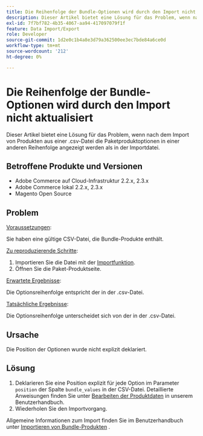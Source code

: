 ```yaml
---
title: Die Reihenfolge der Bundle-Optionen wird durch den Import nicht aktualisiert
description: Dieser Artikel bietet eine Lösung für das Problem, wenn nach dem Import von Produkten aus einer .csv-Datei die Paketproduktoptionen in einer anderen Reihenfolge angezeigt werden als in der Importdatei.
exl-id: 7f7bf782-4b35-4067-aa94-417097079f1f
feature: Data Import/Export
role: Developer
source-git-commit: 1d2e0c1b4a8e3d79a362500ee3ec7bde84a6ce0d
workflow-type: tm+mt
source-wordcount: '212'
ht-degree: 0%

---
```


# Die Reihenfolge der Bundle-Optionen wird durch den Import nicht aktualisiert

Dieser Artikel bietet eine Lösung für das Problem, wenn nach dem Import von Produkten aus einer .csv-Datei die Paketproduktoptionen in einer anderen Reihenfolge angezeigt werden als in der Importdatei.

## Betroffene Produkte und Versionen

* Adobe Commerce auf Cloud-Infrastruktur 2.2.x, 2.3.x
* Adobe Commerce lokal 2.2.x, 2.3.x
* Magento Open Source

## Problem

<u>Voraussetzungen</u>:

Sie haben eine gültige CSV-Datei, die Bundle-Produkte enthält.

<u>Zu reproduzierende Schritte</u>:

1. Importieren Sie die Datei mit der [Importfunktion](https://docs.magento.com/m2/ee/user_guide/system/data-import.html).
1. Öffnen Sie die Paket-Produktseite.

<u>Erwartete Ergebnisse</u>:

Die Optionsreihenfolge entspricht der in der .csv-Datei.

<u>Tatsächliche Ergebnisse</u>:

Die Optionsreihenfolge unterscheidet sich von der in der .csv-Datei.

## Ursache

Die Position der Optionen wurde nicht explizit deklariert.

## Lösung

1. Deklarieren Sie eine Position explizit für jede Option im Parameter `position` der Spalte `bundle_values` in der CSV-Datei. Detaillierte Anweisungen finden Sie unter [Bearbeiten der Produktdaten](https://docs.magento.com/m2/ee/user_guide/system/data-transfer-bundle-products.html#method-2-edit-the-product-data) in unserem Benutzerhandbuch.
1. Wiederholen Sie den Importvorgang.

Allgemeine Informationen zum Import finden Sie im Benutzerhandbuch unter [Importieren von Bundle-Produkten](https://docs.magento.com/m2/ee/user_guide/system/data-transfer-bundle-products.html) .
